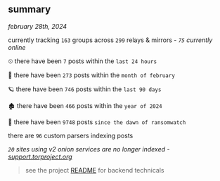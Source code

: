 
## summary
_february 28th, 2024_

currently tracking `163` groups across `299` relays & mirrors - _`75` currently online_

⏲ there have been `7` posts within the `last 24 hours`

🦈 there have been `273` posts within the `month of february`

🪐 there have been `746` posts within the `last 90 days`

🏚 there have been `466` posts within the `year of 2024`

🦕 there have been `9748` posts `since the dawn of ransomwatch`

there are `96` custom parsers indexing posts

_`20` sites using v2 onion services are no longer indexed - [support.torproject.org](https://support.torproject.org/onionservices/v2-deprecation/)_

> see the project [README](https://github.com/joshhighet/ransomwatch#ransomwatch--) for backend technicals
